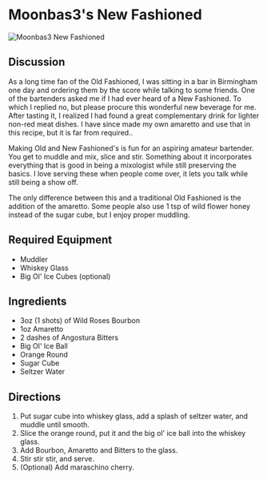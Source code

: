 # Moonbas3's New Fashioned

![Moonbas3 New Fashioned](https://i.imgur.com/HqXth1P.jpg)

## Discussion

As a long time fan of the Old Fashioned, I was sitting in a bar in Birmingham one day and ordering them by the score while talking to some friends. One of the bartenders asked me if I had ever heard of a New Fashioned. To which I replied no, but please procure this wonderful new beverage for me. After tasting it, I realized I had found a great complementary drink for lighter non-red meat dishes. I have since made my own amaretto and use that in this recipe, but it is far from required..

Making Old and New Fashioned's is fun for an aspiring amateur bartender. You get to muddle and mix, slice and stir. Something about it incorporates everything that is good in being a mixologist while still preserving the basics. I love serving these when people come over, it lets you talk while still being a show off.

The only difference between this and a traditional Old Fashioned is the addition of the amaretto. Some people also use 1 tsp of wild flower honey instead of the sugar cube, but I enjoy proper muddling.

## Required Equipment

- Muddler
- Whiskey Glass
- Big Ol' Ice Cubes (optional)

## Ingredients

- 3oz (1 shots) of Wild Roses Bourbon
- 1oz Amaretto
- 2 dashes of Angostura Bitters
- Big Ol' Ice Ball
- Orange Round
- Sugar Cube
- Seltzer Water

## Directions

1. Put sugar cube into whiskey glass, add a splash of seltzer water, and muddle until smooth.
2. Slice the orange round, put it and the big ol' ice ball into the whiskey glass.
3. Add Bourbon, Amaretto and Bitters to the glass.
4. Stir stir stir, and serve.
5. (Optional) Add maraschino cherry.
